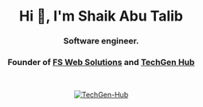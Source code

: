 <h1 align="center">Hi 👋, I'm Shaik Abu Talib</h1>
<h3 align="center">Software engineer. </h3>
<h3 align="center"> Founder of <a href="https://fswebsolutions.com" target="_blank">FS Web Solutions</a> and <a href="https://techgenhub.net" target="_blank">TechGen Hub</a></h3>
<br/>
<p align="center"> <a href="https://twitter.com/techgenhub" target="blank"><img src="https://img.shields.io/twitter/follow/techgenhub?logo=twitter&style=for-the-badge" alt="TechGen-Hub" /></a> </p>
